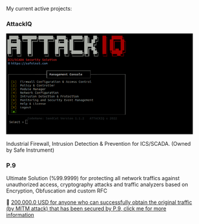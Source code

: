 My current active projects:


### AttackIQ
![alt text](iq.png)

Industrial Firewall, Intrusion Detection & Prevention for ICS/SCADA. (Owned by Safe Instrument)


### P.9

Ultimate Solution (%99.9999) for protecting all network traffics against unauthorized access, cryptography attacks and traffic analyzers based on Encryption, Obfuscation and custom RFC

:gift: [200,000.0 USD for anyone who can successfully obtain the original traffic (by MITM attack) that has been secured by P.9, click me for more information](https://www.linkedin.com/feed/update/urn:li:activity:7097868815337672704/)

